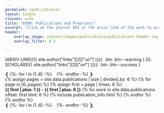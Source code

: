 ```yaml
---
permalink: /publications/
layout: single
classes: wide
title: "EPQM: Publications and Preprints"
excerpt: "Click on the journal DOI or the arxiv link of the work to access the manuscript."
header:
    overlay_image: /assets/images/publications/publications_header.svg
    overlay_filter: 0.3

---
```


<span class="pub__external__links">[ARXIV LINK]({{ site.author["links"][2]["url"] }}){: .btn .btn--warning } [G. SCHOLAR]({{ site.author["links"][3]["url"] }}){: .btn .btn--success }</span>

<div class="slideshow-container" markdown=1>

<div class="dot__sliding" id="dot__sliding" markdown=1>
<a class="prev" onclick="plusSlides(-1)">&#10094;</a>
{%- for i in (1..6) -%}
&nbsp;<a href="{{ page.permalink }}#highlights" class="dot" onclick="currentSlide({{ i }})"></a>&nbsp;
{%- endfor -%}
<a class="next" onclick="plusSlides(1)">&#10095;</a>
</div>
{% assign pages = site.data.publications | size | divided_by: 6 %}
{% for page in (0..pages) %}
{% assign first = page | times: 6 %}
<div class="mySlides fade" markdown=1>
<span class="dot_caption"><b>{{ first | plus: 1 }} - {{ first | plus: 6 }}</b></span>
{% for work in site.data.publications offset: first limit: 6 %}
{% include publication_info.html %}
{% endfor %}
</div>
{% endfor %}

</div>

<div class="dot__sliding" markdown=1>
<a class="prev" onclick="plusSlides(-1)">&#10094;</a>
{%- for i in (1..6) -%}
&nbsp;<a href="{{ page.permalink }}#highlights" class="dot" onclick="currentSlide({{ i }})"></a>&nbsp;
{%- endfor -%}
<a href="{{ page.permalink }}#highlights" class="next" onclick="plusSlides(1)">&#10095;</a>
</div>
